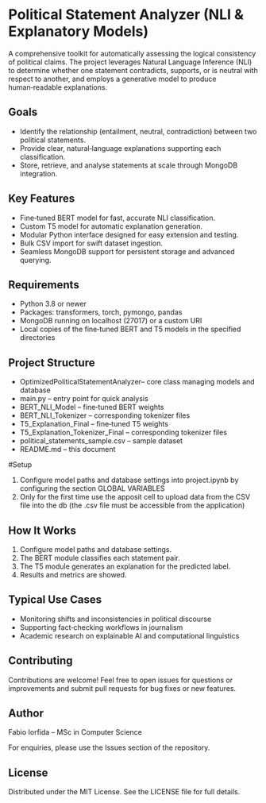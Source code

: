# Political Statement Analyzer (NLI & Explanatory Models)

A comprehensive toolkit for automatically assessing the logical consistency of political claims. The project leverages Natural Language Inference (NLI) to determine whether one statement contradicts, supports, or is neutral with respect to another, and employs a generative model to produce human‑readable explanations.

## Goals

* Identify the relationship (entailment, neutral, contradiction) between two political statements.
* Provide clear, natural‑language explanations supporting each classification.
* Store, retrieve, and analyse statements at scale through MongoDB integration.

## Key Features

* Fine‑tuned BERT model for fast, accurate NLI classification.
* Custom T5 model for automatic explanation generation.
* Modular Python interface designed for easy extension and testing.
* Bulk CSV import for swift dataset ingestion.
* Seamless MongoDB support for persistent storage and advanced querying.

## Requirements

* Python 3.8 or newer
* Packages: transformers, torch, pymongo, pandas
* MongoDB running on localhost (27017) or a custom URI
* Local copies of the fine‑tuned BERT and T5 models in the specified directories

## Project Structure

* OptimizedPoliticalStatementAnalyzer– core class managing models and database
* main.py – entry point for quick analysis
* BERT\_NLI\_Model – fine‑tuned BERT weights
* BERT\_NLI\_Tokenizer – corresponding tokenizer files
* T5\_Explanation\_Final – fine‑tuned T5 weights
* T5\_Explanation\_Tokenizer\_Final – corresponding tokenizer files
* political\_statements\_sample.csv – sample dataset
* README.md – this document

#Setup

1. Configure model paths and database settings into project.ipynb by configuring the section GLOBAL VARIABLES
2. Only for the first time use the apposit cell to upload data from the CSV file into the db (the .csv file must be accessible from the application)

## How It Works

1. Configure model paths and database settings.
2. The BERT module classifies each statement pair.
3. The T5 module generates an explanation for the predicted label.
4. Results and metrics are showed.

## Typical Use Cases

* Monitoring shifts and inconsistencies in political discourse
* Supporting fact‑checking workflows in journalism
* Academic research on explainable AI and computational linguistics

## Contributing

Contributions are welcome! Feel free to open issues for questions or improvements and submit pull requests for bug fixes or new features.

## Author

Fabio Iorfida – MSc in Computer Science

For enquiries, please use the Issues section of the repository.

## License

Distributed under the MIT License. See the LICENSE file for full details.
